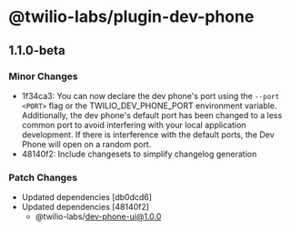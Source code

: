 # @twilio-labs/plugin-dev-phone

## 1.1.0-beta

### Minor Changes

- 1f34ca3: You can now declare the dev phone's port using the `--port <PORT>` flag or the TWILIO_DEV_PHONE_PORT environment variable. Additionally, the dev phone's default port has been changed to a less common port to avoid interfering with your local application development. If there is interference with the default ports, the Dev Phone will open on a random port.
- 48140f2: Include changesets to simplify changelog generation

### Patch Changes

- Updated dependencies [db0dcd6]
- Updated dependencies [48140f2]
  - @twilio-labs/dev-phone-ui@1.0.0
